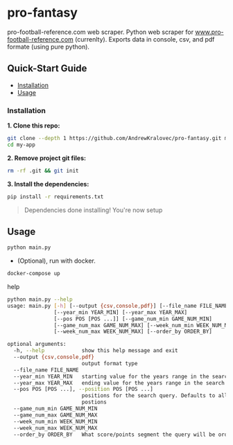 # pro-fantasy
pro-football-reference.com web scraper. 
Python web scraper for www.pro-football-reference.com (currenlty). Exports data in console, csv, and pdf formate (using pure python).

## Quick-Start Guide

- [Installation](#installation)
- [Usage](#usage)

### Installation

**1. Clone this repo:**

```sh
git clone --depth 1 https://github.com/AndrewKralovec/pro-fantasy.git my-app
cd my-app
```


**2. Remove project git files:**

```sh
rm -rf .git && git init
```


**3. Install the dependencies:**

```sh
pip install -r requirements.txt
```

> Dependencies done installing!
> You're now setup

## Usage
```sh
python main.py
```

- (Optional), run with docker. 
```sh
docker-compose up
```
help
```sh
python main.py --help
usage: main.py [-h] [--output {csv,console,pdf}] [--file_name FILE_NAME]
               [--year_min YEAR_MIN] [--year_max YEAR_MAX]
               [--pos POS [POS ...]] [--game_num_min GAME_NUM_MIN]
               [--game_num_max GAME_NUM_MAX] [--week_num_min WEEK_NUM_MIN]
               [--week_num_max WEEK_NUM_MAX] [--order_by ORDER_BY]

optional arguments:
  -h, --help            show this help message and exit
  --output {csv,console,pdf}
                        output format type
  --file_name FILE_NAME
  --year_min YEAR_MIN   starting value for the years range in the search query
  --year_max YEAR_MAX   ending value for the years range in the search query
  --pos POS [POS ...], --position POS [POS ...]
                        positions for the search query. Defaults to all
                        postions
  --game_num_min GAME_NUM_MIN
  --game_num_max GAME_NUM_MAX
  --week_num_min WEEK_NUM_MIN
  --week_num_max WEEK_NUM_MAX
  --order_by ORDER_BY   What score/points segment the query will be ordered by
```
